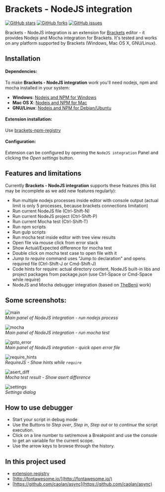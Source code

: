 # Brackets - NodeJS integration

[![GitHub stars](https://img.shields.io/github/stars/yacut/brackets-nodejs-integration.svg?style=flat-square)](https://github.com/yacut/brackets-nodejs-integration/stargazers)
[![GitHub forks](https://img.shields.io/github/forks/yacut/brackets-nodejs-integration.svg?style=flat-square)](https://github.com/yacut/brackets-nodejs-integration/network)
[![GitHub issues](https://img.shields.io/github/issues/yacut/brackets-nodejs-integration.svg?style=flat-square)](https://github.com/yacut/brackets-nodejs-integration/issues)	

Brackets - NodeJS integration is an extension for [Brackets](http://brackets.io/) editor - it provides Nodejs and Mocha integration for Brackets.
It's tested and works on any platform supported by Brackets (Windows, Mac OS X, GNU/Linux).

## Installation

#### Dependencies:
To make **Brackets - NodeJS integration** work you'll need nodejs, npm and mocha installed in your system:

- **Windows**: [Nodejs and NPM for Windows](https://nodejs.org/en/download/)
- **Mac OS X**: [Nodejs and NPM for Mac](https://nodejs.org/en/download/package-manager/#osx)
- **GNU/Linux**: [Nodejs and NPM for Debian/Ubuntu](https://nodejs.org/en/download/package-manager/#debian-and-ubuntu-based-linux-distributions)

#### Extension installation:

Use [brackets-npm-registry](https://github.com/zaggino/brackets-npm-registry)

#### Configuration:
Extension can be configured by opening the `NodeJS integration` Panel and clicking the *Open settings* button.

## Features and limitations

Currently **Brackets - NodeJS integration** supports these features (this list may be incomplete as we add new features regularly):

- Run multiple nodejs processes inside editor with console output (actual limit is only 5 processes, because brackets connections limitation)
- Run current NodeJS file (Ctrl-Shift-N)
- Run current NodeJS project (Ctrl-Shift-P)
- Run current Mocha test (Ctrl-Shift-T)
- Run npm scripts
- Run gulp scripts
- Run mocha test inside editor with tree view results
- Open file via mouse click from error stack
- Show Actual/Expected difference for mocha test
- Double click on mocha test case to open file with it
- *Jump to require* command uses "Jump to declaration" and opens required file (Ctrl-Shift-J or Cmd-Shift-J)
- Code hints for require: actual directory content, NodeJS built-in libs and project packages from package.json (use Ctrl-Space or Cmd-Space while require)
- NodeJS and Mocha debugger integration (based on [TheBenji](https://github.com/TheBenji/brackets-node-debugger) work)

## Some screenshots:

![main](https://github.com/yacut/brackets-nodejs-integration/raw/master/screenshots/main.png)  
*Main panel of NodeJS integration - run nodejs process*

![mocha](https://github.com/yacut/brackets-nodejs-integration/raw/master/screenshots/mocha.png)  
*Main panel of NodeJS integration - run mocha test*

![goto_error](https://github.com/yacut/brackets-nodejs-integration/raw/master/screenshots/goto_error.png)  
*Main panel of NodeJS integration - quick open error file*

![require_hints](https://github.com/yacut/brackets-nodejs-integration/raw/master/screenshots/require_hints.png)  
*RequireJS - Show hints while `require`*

![asert_diff](https://github.com/yacut/brackets-nodejs-integration/raw/master/screenshots/asert_diff.png)  
*Mocha test result - Show asert difference*

![settings](https://github.com/yacut/brackets-nodejs-integration/raw/master/screenshots/settings.png)  
*Settings dialog*


## How to use debugger

- Start your script in debug mode
- Use the Buttons to _Step over_, _Step in_, _Step out_ or to _continue_ the script execution.
- Click on a line number to set/remove a Breakpoint and use the console to get an variable for the current scope.
- Use the arrow keys to browse through the history.

## In this project used

- [extension registry](https://brackets-registry.aboutweb.com/)
- [http://fontawesome.io/](http://fontawesome.io/)
- [https://github.com/caolan/async](https://github.com/caolan/async)
